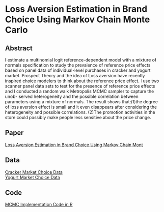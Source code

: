 # Loss Aversion Estimation in Brand Choice Using Markov Chain Monte Carlo

## Abstract

I estimate a multinomial logit reference-dependent model with a mixture of normals specification to study the prevalence of reference price effects based on panel data of individual-level purchases in cracker and yogurt market. Prospect Theory and the idea of Loss aversion have recently inspired choice modelers to think about the reference price effect. I use two scanner panel data sets to test for the presence of reference price effects and I conducted a random walk Metropolis MCMC sampler to capture the unob- served heterogeneity and the possible correlation between parameters using a mixture of normals. The result shows that:(1)the degree of loss aversion effect is small and it even disappears after considering the heterogeneity and possible correlations. (2)The promotion activities in the store could possibly make people less sensitive about the price change.

## Paper

[Loss Aversion Estimation in Brand Choice Using Markov Chain Mont](https://github.com/hihowme/persp-research-econ_Spr20/blob/master/Finalpaper/finalpaper/Finalpaper_haihao.pdf)

## Data

[Cracker Market Choice Data](https://github.com/hihowme/persp-research-econ_Spr20/blob/master/Finalpaper/data/crack_market.csv)\
[Yogurt Market Choice Data](https://github.com/hihowme/persp-research-econ_Spr20/blob/master/Finalpaper/data/yogurt100.csv)

## Code

[MCMC Implementation Code in R](https://github.com/hihowme/persp-research-econ_Spr20/blob/master/Finalpaper/R_code/MCMC_R.md)
